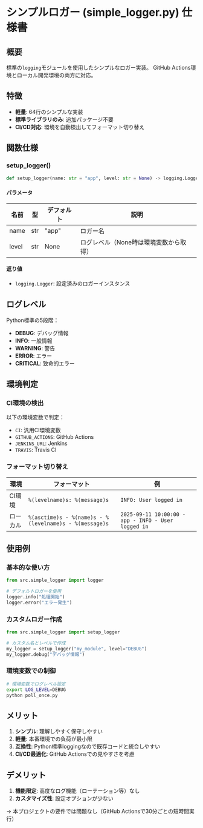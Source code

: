# シンプルロガー (simple_logger.py) 仕様書

## 概要
標準の`logging`モジュールを使用したシンプルなロガー実装。
GitHub Actions環境とローカル開発環境の両方に対応。

## 特徴
- **軽量**: 64行のシンプルな実装
- **標準ライブラリのみ**: 追加パッケージ不要
- **CI/CD対応**: 環境を自動検出してフォーマット切り替え

## 関数仕様

### setup_logger()
```python
def setup_logger(name: str = "app", level: str = None) -> logging.Logger
```

#### パラメータ
| 名前 | 型 | デフォルト | 説明 |
|---|---|---|---|
| name | str | "app" | ロガー名 |
| level | str | None | ログレベル（None時は環境変数から取得） |

#### 返り値
- `logging.Logger`: 設定済みのロガーインスタンス

## ログレベル
Python標準の5段階：
- **DEBUG**: デバッグ情報
- **INFO**: 一般情報
- **WARNING**: 警告
- **ERROR**: エラー
- **CRITICAL**: 致命的エラー

## 環境判定

### CI環境の検出
以下の環境変数で判定：
- `CI`: 汎用CI環境変数
- `GITHUB_ACTIONS`: GitHub Actions
- `JENKINS_URL`: Jenkins
- `TRAVIS`: Travis CI

### フォーマット切り替え
| 環境 | フォーマット | 例 |
|---|---|---|
| CI環境 | `%(levelname)s: %(message)s` | `INFO: User logged in` |
| ローカル | `%(asctime)s - %(name)s - %(levelname)s - %(message)s` | `2025-09-11 10:00:00 - app - INFO - User logged in` |

## 使用例

### 基本的な使い方
```python
from src.simple_logger import logger

# デフォルトロガーを使用
logger.info("処理開始")
logger.error("エラー発生")
```

### カスタムロガー作成
```python
from src.simple_logger import setup_logger

# カスタム名とレベルで作成
my_logger = setup_logger("my_module", level="DEBUG")
my_logger.debug("デバッグ情報")
```

### 環境変数での制御
```bash
# 環境変数でログレベル設定
export LOG_LEVEL=DEBUG
python poll_once.py
```

## メリット

1. **シンプル**: 理解しやすく保守しやすい
2. **軽量**: 本番環境での負荷が最小限
3. **互換性**: Python標準loggingなので既存コードと統合しやすい
4. **CI/CD最適化**: GitHub Actionsでの見やすさを考慮

## デメリット

1. **機能限定**: 高度なログ機能（ローテーション等）なし
2. **カスタマイズ性**: 設定オプションが少ない

→ 本プロジェクトの要件では問題なし（GitHub Actionsで30分ごとの短時間実行）